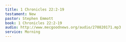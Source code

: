 ```yaml
---
title: 1 Chronicles 22:2-19
testament: New
pastor: Stephen Emmott
book: 1 Chronicles 22:2-19
audio: http://www.mecgoodnews.org/audio/270820171.mp3
service: Morning
---
```


